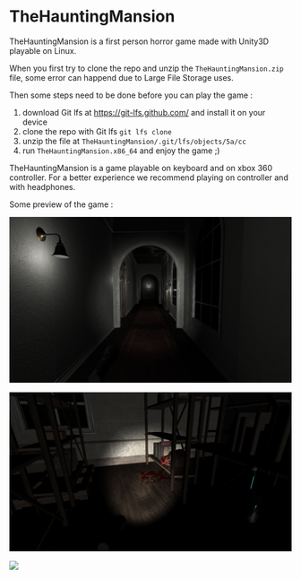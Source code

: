 # TheHauntingMansion

TheHauntingMansion is a first person horror game made with Unity3D playable on Linux.

When you first try to clone the repo and unzip the `TheHauntingMansion.zip` file, some error 
can happend due to Large File Storage uses.

Then some steps need to be done before you can play the game :
1. download Git lfs at https://git-lfs.github.com/ and install it on your device
2. clone the repo with Git lfs `git lfs clone`
3. unzip the file at `TheHauntingMansion/.git/lfs/objects/5a/cc`
4. run `TheHauntingMansion.x86_64` and enjoy the game ;)

TheHauntingMansion is a game playable on keyboard and on xbox 360 controller.
For a better experience we recommend playing on controller and with headphones.

Some preview of the game :

![](images/readmeTHM.png)

![](images/Capture%20d’écran%20de%202021-08-16%2018-41-27.png)

![](images/)

